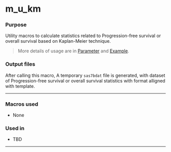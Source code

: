 # m_u_km

### Purpose 

Utility macros to calculate statistics related to Progression-free survival or overall survival based on Kaplan-Meier technique.<br>

>More details of usage are in [Parameter](m_u_km_param.md) and [Example](m_u_km_examp.md).

### Output files

After calling this macro, A temporary `sas7bdat` file is generated, with dataset of Progression-free survival or overall survival statistics with format alligned with template.<br>

---

### Macros used

  - None

  
### Used in

  - TBD 

---


 